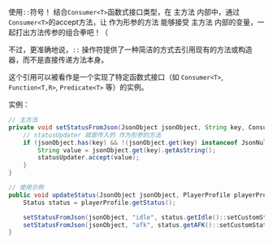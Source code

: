 使用`::`符号！
结合`Consumer<T>`函数式接口类型，在 主方法 内部中，通过`Consumer<T>`的accept方法，让 作为形参的方法 能够接受 主方法 内部的变量，一起打出方法传参的组合拳吧！（

不过，更准确地说，`::` 操作符提供了一种简洁的方式去引用现有的方法或构造器，而不是直接传递方法本身。

这个引用可以被看作是一个实现了特定函数式接口（如 `Consumer<T>`, `Function<T,R>`, `Predicate<T>` 等）的实例。

实例：
```Java
// 主方法
private void setStatusFromJson(JsonObject jsonObject, String key, Consumer<String> statusUpdater) {
	// statusUpdater 就是传入的 作为形参的方法
    if (jsonObject.has(key) && !(jsonObject.get(key) instanceof JsonNull)) {
        String value = jsonObject.get(key).getAsString();
        statusUpdater.accept(value);
    }
}

// 使用示例
public void updateStatus(JsonObject jsonObject, PlayerProfile playerProfile) {
    Status status = playerProfile.getStatus();

    setStatusFromJson(jsonObject, "idle", status.getIdle()::setCustomStatus);
    setStatusFromJson(jsonObject, "afk", status.getAFK()::setCustomStatus);
}
```